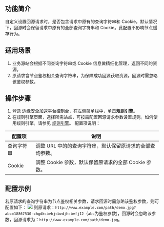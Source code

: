 ## 功能简介
自定义设置回源请求时，是否包含请求中原有的查询字符串和 Cookie。默认情况下，回源时会保留请求中原有的全部查询字符串和 Cookie。此配置不影响节点缓存行为。

## 适用场景
1. 业务源站会根据不同查询字符串或 Cookie 信息做精细化管理，返回不同的资源。
2. 原请求含节点鉴权相关查询字符串，为保障成功回源获取资源，回源时需忽略该鉴权参数。

## 操作步骤
1. 登录 [边缘安全加速平台控制台](https://console.cloud.tencent.com/edgeone)，在左侧菜单栏中，单击**规则引擎**。
2. 在规则引擎页面，选择所需站点，可按需配置回源请求参数设置规则。如何使用规则引擎，请参见 [规则引擎](https://cloud.tencent.com/document/product/1552/70901)。
配置项说明：
<table>
<thead>
<tr>
<th>配置项</th>
<th>说明</th>
</tr>
</thead>
<tbody><tr>
<td>查询字符串</td>
<td>调整 URL 中的的查询字符串，默认保留原请求的全部查询参数。</td>
</tr>
<tr>
<td>Cookie</td>
<td>调整 Cookie 参数，默认保留原请求的全部 Cookie 参数。</td>
</tr>
</tbody></table>

## 配置示例
若原请求的查询字符串为节点鉴权相关参数，请求回源时需忽略该鉴权参数，则可配置如下：
![](https://qcloudimg.tencent-cloud.cn/raw/42a92f2b3fc8659232ec690323c34498.png)
则原请求：`http://www.example.com/path/demo.jpg?abc=18867530-chgdksbvhjsbvdjhsbvfj12`（`abc`为鉴权参数)，回源时会忽略该参数，回源请求为：`http://www.example.com/path/demo.jpg`。
